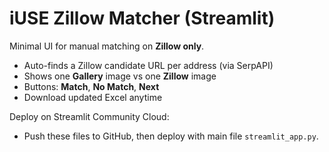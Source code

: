 # iUSE Zillow Matcher (Streamlit)
Minimal UI for manual matching on **Zillow only**.
- Auto-finds a Zillow candidate URL per address (via SerpAPI)
- Shows one **Gallery** image vs one **Zillow** image
- Buttons: **Match**, **No Match**, **Next**
- Download updated Excel anytime

Deploy on Streamlit Community Cloud:
- Push these files to GitHub, then deploy with main file `streamlit_app.py`.
